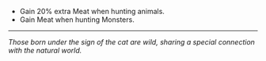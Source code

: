 * Gain 20% extra Meat when hunting animals.
* Gain Meat when hunting Monsters.

---

_Those born under the sign of the cat are wild, sharing a special connection with the natural world._

